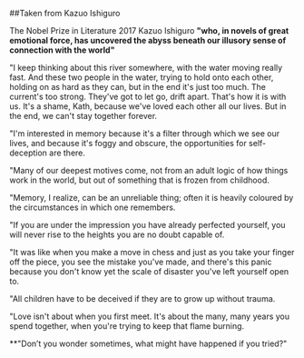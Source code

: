##Taken from Kazuo Ishiguro

The Nobel Prize in Literature 2017
Kazuo Ishiguro
**"who, in novels of great emotional force, has uncovered the abyss beneath our illusory sense of connection with the world"**

"I keep thinking about this river somewhere, with the water moving really fast. And these two people in the water, trying to hold onto each other, holding on as hard as they can, but in the end it's just too much. The current's too strong. They've got to let go, drift apart. That's how it is with us. It's a shame, Kath, because we've loved each other all our lives. But in the end, we can't stay together forever.

"I'm interested in memory because it's a filter through which we see our lives, and because it's foggy and obscure, the opportunities for self-deception are there.

"Many of our deepest motives come, not from an adult logic of how things work in the world, but out of something that is frozen from childhood.

"Memory, I realize, can be an unreliable thing; often it is heavily coloured by the circumstances in which one remembers.

"If you are under the impression you have already perfected yourself, you will never rise to the heights you are no doubt capable of.

"It was like when you make a move in chess and just as you take your finger off the piece, you see the mistake you've made, and there's this panic because you don't know yet the scale of disaster you've left yourself open to.

"All children have to be deceived if they are to grow up without trauma.

"Love isn't about when you first meet. It's about the many, many years you spend together, when you're trying to keep that flame burning.

**"Don’t you wonder sometimes, what might have happened if you tried?"